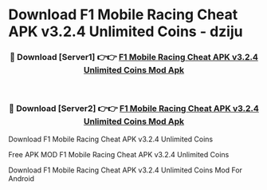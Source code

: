 # Download F1 Mobile Racing Cheat APK v3.2.4 Unlimited Coins - dziju



<div align="center">
<h3>🔴 Download [Server1] 👉👉 <a href="https://momento.my/?title=F1_Mobile_Racing_Cheat_APK_v3.2.4_Unlimited_Coins">F1 Mobile Racing Cheat APK v3.2.4 Unlimited Coins Mod Apk</a></h3><br>

<h3>🔴 Download [Server2] 👉👉 <a href="https://momento.my/?title=F1_Mobile_Racing_Cheat_APK_v3.2.4_Unlimited_Coins">F1 Mobile Racing Cheat APK v3.2.4 Unlimited Coins Mod Apk</a></h3>
</div>



Download F1 Mobile Racing Cheat APK v3.2.4 Unlimited Coins 

Free APK MOD F1 Mobile Racing Cheat APK v3.2.4 Unlimited Coins 

Download F1 Mobile Racing Cheat APK v3.2.4 Unlimited Coins Mod For Android
